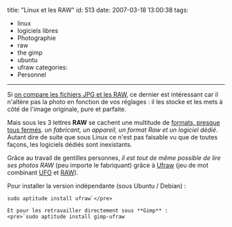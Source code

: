 title: "Linux et les RAW"
id: 513
date: 2007-03-18 13:00:38
tags: 
- linux
- logiciels libres
- Photographie
- raw
- the gimp
- ubuntu
- ufraw
categories: 
- Personnel
---

Si [on compare les fichiers JPG et les RAW](http://www.photo.net/learn/raw/), ce dernier est intéressant car il n'altère pas la photo en fonction de vos réglages : il les stocke et les mets à côté de l'image originale, pure et parfaite.

Mais sous les 3 lettres **RAW** se cachent une multitude de [formats, presque tous fermés](http://formats-ouverts.org/blog/2005/11/04/600-les-formats-photo-raw). <cite>un fabricant, un appareil, un format Raw et un logiciel dédié</cite>. Autant dire de suite que sous Linux ce n'est pas faisable vu que de toutes façons, les logiciels dédiés sont inexistants.
<!--more-->
Grâce au travail de gentilles personnes, _il est tout de même possible de lire ses photos RAW_ (peu importe le fabriquant) grâce à [Ufraw](http://ufraw.sourceforge.net/) (jeu de mot combinant [UFO](http://fr.wikipedia.org/wiki/Objet_volant_non_identifi%C3%A9) et [RAW](http://fr.wikipedia.org/wiki/RAW)).

Pour installer la version indépendante (sous Ubuntu / Debian) :

    sudo aptitude install ufraw`</pre>

    Et pour les retravailler directement sous **Gimp** :
    <pre>`sudo aptitude install gimp-ufraw